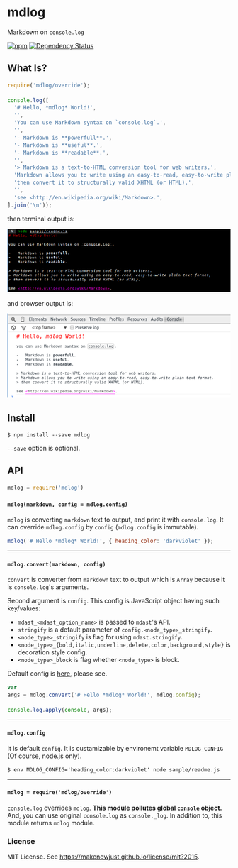 # mdlog

Markdown on `console.log`

[![npm](https://nodei.co/npm/mdlog.png)](https://nodei.co/npm/mdlog/)
[![Dependency Status](https://david-dm.org/MakeNowJust/mdlog.png)](https://david-dm.org/MakeNowJust/mdlog)


## What Is?

```javascript
require('mdlog/override');

console.log([
  '# Hello, *mdlog* World!',
  '',
  'You can use Markdown syntax on `console.log`.',
  '',
  '- Markdown is **powerfull**.',
  '- Markdown is **useful**.',
  '- Markdown is **readable**.',
  '',
  '> Markdown is a text-to-HTML conversion tool for web writers.',
  'Markdown allows you to write using an easy-to-read, easy-to-write plain text format,',
  'then convert it to structurally valid XHTML (or HTML).',
  '',
  'see <http://en.wikipedia.org/wiki/Markdown>.',
].join('\n'));
```

then terminal output is:

![output to terminal](https://raw.githubusercontent.com/MakeNowJust/mdlog/master/sample/readme-node.png)

and browser output is:

![output to browser console](https://raw.githubusercontent.com/MakeNowJust/mdlog/master/sample/readme-browser.png)


## Install

```console
$ npm install --save mdlog
```

`--save` option is optional.

## API

```javascript
mdlog = require('mdlog')
```

#### `mdlog(markdown, config = mdlog.config)`

`mdlog` is converting `markdown` text to output, and print it with `console.log`.  It can override `mdlog.config` by `config` (`mdlog.config` is immutable).

```javascript
mdlog('# Hello *mdlog* World!', { heading_color: 'darkviolet' });
```

- - -

#### `mdlog.convert(markdown, config)`

`convert` is converter from `markdown` text to output which is `Array` because it is `console.log`'s arguments.

Second argument is `config`.  This config is JavaScript object having such key/values:

  - `mdast_<mdast_option_name>` is passed to `mdast`'s API.
  - `stringify` is a default parameter of `config.<node_type>_stringify`.
  - `<node_type>_stringify` is flag for using `mdast.stringify`.
  - `<node_type>_{bold,italic,underline,delete,color,background,style}` is decoration style config.
  - `<node_type>_block` is flag whether `<node_type>` is block.

Default config is [here](https://github.com/MakeNowJust/mdlog/blob/master/src/default_config.json), please see.

```javascript
var
args = mdlog.convert('# Hello *mdlog* World!', mdlog.config);

console.log.apply(console, args);
```

- - -

#### `mdlog.config`

It is default `config`.  It is custamizable by environemt variable `MDLOG_CONFIG` (Of course, node.js only).

```console
$ env MDLOG_CONFIG='heading_color:darkviolet' node sample/readme.js
```

- - -


#### `mdlog = require('mdlog/override')`

`console.log` overrides `mdlog`. __This module pollutes global `console` object.__ And, you can use original `console.log` as `console._log`.  In addition to, this module returns `mdlog` module.


### License

MIT License. See <https://makenowjust.github.io/license/mit?2015>.

